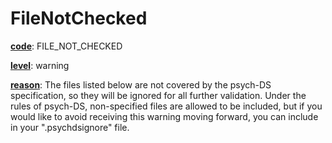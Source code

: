 # FileNotChecked

[**code**](/en/latest/reference/schema/meta/defs/code): FILE_NOT_CHECKED

[**level**](/en/latest/reference/schema/meta/defs/level): warning

[**reason**](/en/latest/reference/schema/meta/defs/reason): The files listed below are not covered by the psych-DS specification, so they will be ignored for all further validation. Under the rules of psych-DS, non-specified files are allowed to be included, but if you would like to avoid receiving this warning moving forward, you can include in your ".psychdsignore" file.